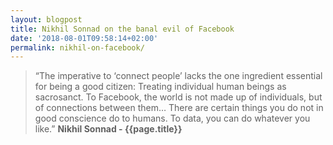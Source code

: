 ```yaml
---
layout: blogpost
title: Nikhil Sonnad on the banal evil of Facebook
date: '2018-08-01T09:58:14+02:00'
permalink: nikhil-on-facebook/
---
```

>“The imperative to ‘connect people’ lacks the one ingredient essential for being a good citizen: Treating individual human beings as sacrosanct. To Facebook, the world is not made up of individuals, but of connections between them… There are certain things you do not in good conscience do to humans. To data, you can do whatever you like.”
**Nikhil Sonnad - {{page.title}}**
